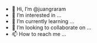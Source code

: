 - 👋 Hi, I’m @juangraram
- 👀 I’m interested in ...
- 🌱 I’m currently learning ...
- 💞️ I’m looking to collaborate on ...
- 📫 How to reach me ...

<!---
juangraram/juangraram is a ✨ special ✨ repository because its `README.md` (this file) appears on your GitHub profile.
You can click the Preview link to take a look at your changes.
--->
